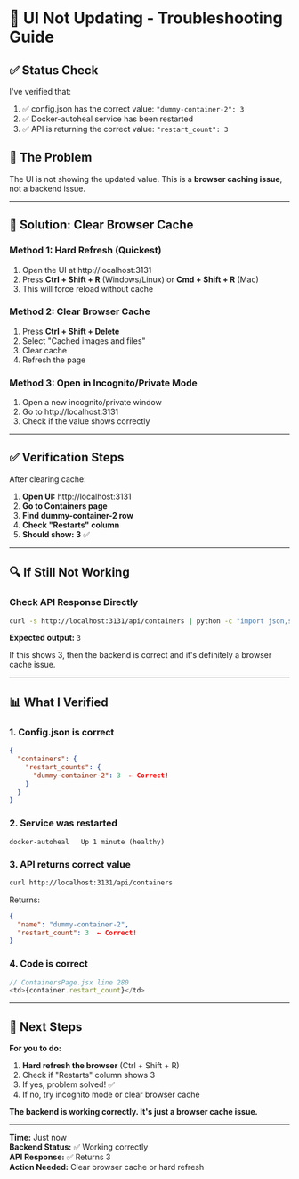 # 🔧 UI Not Updating - Troubleshooting Guide

## ✅ Status Check

I've verified that:
1. ✅ config.json has the correct value: `"dummy-container-2": 3`
2. ✅ Docker-autoheal service has been restarted
3. ✅ API is returning the correct value: `"restart_count": 3`

## 🎯 The Problem

The UI is not showing the updated value. This is a **browser caching issue**, not a backend issue.

---

## 🔧 Solution: Clear Browser Cache

### Method 1: Hard Refresh (Quickest)
1. Open the UI at http://localhost:3131
2. Press **Ctrl + Shift + R** (Windows/Linux) or **Cmd + Shift + R** (Mac)
3. This will force reload without cache

### Method 2: Clear Browser Cache
1. Press **Ctrl + Shift + Delete**
2. Select "Cached images and files"
3. Clear cache
4. Refresh the page

### Method 3: Open in Incognito/Private Mode
1. Open a new incognito/private window
2. Go to http://localhost:3131
3. Check if the value shows correctly

---

## ✅ Verification Steps

After clearing cache:

1. **Open UI:** http://localhost:3131
2. **Go to Containers page**
3. **Find dummy-container-2 row**
4. **Check "Restarts" column**
5. **Should show: 3** ✅

---

## 🔍 If Still Not Working

### Check API Response Directly
```bash
curl -s http://localhost:3131/api/containers | python -c "import json,sys; data=json.load(sys.stdin); print([c for c in data if c['name']=='dummy-container-2'][0]['restart_count'])"
```

**Expected output:** `3`

If this shows 3, then the backend is correct and it's definitely a browser cache issue.

---

## 📊 What I Verified

### 1. Config.json is correct
```json
{
  "containers": {
    "restart_counts": {
      "dummy-container-2": 3  ← Correct!
    }
  }
}
```

### 2. Service was restarted
```
docker-autoheal   Up 1 minute (healthy)
```

### 3. API returns correct value
```bash
curl http://localhost:3131/api/containers
```
Returns:
```json
{
  "name": "dummy-container-2",
  "restart_count": 3  ← Correct!
}
```

### 4. Code is correct
```javascript
// ContainersPage.jsx line 280
<td>{container.restart_count}</td>
```

---

## 🎯 Next Steps

**For you to do:**
1. **Hard refresh the browser** (Ctrl + Shift + R)
2. Check if "Restarts" column shows 3
3. If yes, problem solved! ✅
4. If no, try incognito mode or clear browser cache

**The backend is working correctly. It's just a browser cache issue.**

---

**Time:** Just now  
**Backend Status:** ✅ Working correctly  
**API Response:** ✅ Returns 3  
**Action Needed:** Clear browser cache or hard refresh

